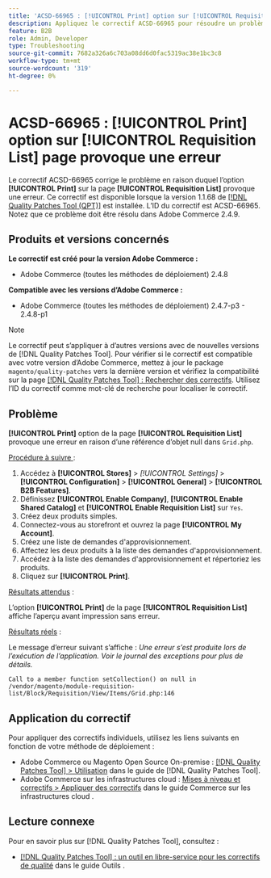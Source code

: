 ```yaml
---
title: 'ACSD-66965 : [!UICONTROL Print] option sur [!UICONTROL Requisition List] page provoque une erreur'
description: Appliquez le correctif ACSD-66965 pour résoudre un problème dans Adobe Commerce où l’option [!UICONTROL Print] sur la page [!UICONTROL Requisition List] provoque une erreur.
feature: B2B
role: Admin, Developer
type: Troubleshooting
source-git-commit: 7682a326a6c703a08dd6d0fac5319ac38e1bc3c8
workflow-type: tm+mt
source-wordcount: '319'
ht-degree: 0%

---
```



# ACSD-66965 : **[!UICONTROL Print]** option sur **[!UICONTROL Requisition List]** page provoque une erreur

Le correctif ACSD-66965 corrige le problème en raison duquel l’option **[!UICONTROL Print]** sur la page **[!UICONTROL Requisition List]** provoque une erreur. Ce correctif est disponible lorsque la version 1.1.68 de [[!DNL Quality Patches Tool (QPT)]](/help/tools/quality-patches-tool/quality-patches-tool-to-self-serve-quality-patches.md) est installée. L’ID du correctif est ACSD-66965. Notez que ce problème doit être résolu dans Adobe Commerce 2.4.9.

## Produits et versions concernés

**Le correctif est créé pour la version Adobe Commerce :**

* Adobe Commerce (toutes les méthodes de déploiement) 2.4.8

**Compatible avec les versions d’Adobe Commerce :**

* Adobe Commerce (toutes les méthodes de déploiement) 2.4.7-p3 - 2.4.8-p1

>[!NOTE]
>
>Le correctif peut s’appliquer à d’autres versions avec de nouvelles versions de [!DNL Quality Patches Tool]. Pour vérifier si le correctif est compatible avec votre version d’Adobe Commerce, mettez à jour le package `magento/quality-patches` vers la dernière version et vérifiez la compatibilité sur la page [[!DNL Quality Patches Tool] : Rechercher des correctifs](https://experienceleague.adobe.com/tools/commerce-quality-patches/index.html?lang=fr). Utilisez l’ID du correctif comme mot-clé de recherche pour localiser le correctif.

## Problème

**[!UICONTROL Print]** option de la page **[!UICONTROL Requisition List]** provoque une erreur en raison d’une référence d’objet null dans `Grid.php`.

<u>Procédure à suivre </u> :

1. Accédez à **[!UICONTROL Stores]** > *[!UICONTROL Settings]* > **[!UICONTROL Configuration]** > **[!UICONTROL General]** > **[!UICONTROL B2B Features]**.
1. Définissez **[!UICONTROL Enable Company]**, **[!UICONTROL Enable Shared Catalog]** et **[!UICONTROL Enable Requisition List]** sur `Yes`.
1. Créez deux produits simples.
1. Connectez-vous au storefront et ouvrez la page **[!UICONTROL My Account]**.
1. Créez une liste de demandes d&#39;approvisionnement.
1. Affectez les deux produits à la liste des demandes d&#39;approvisionnement.
1. Accédez à la liste des demandes d&#39;approvisionnement et répertoriez les produits.
1. Cliquez sur **[!UICONTROL Print]**.

<u>Résultats attendus</u> :

L’option **[!UICONTROL Print]** de la page **[!UICONTROL Requisition List]** affiche l’aperçu avant impression sans erreur.

<u>Résultats réels</u> :

Le message d’erreur suivant s’affiche : *Une erreur s’est produite lors de l’exécution de l’application. Voir le journal des exceptions pour plus de détails.*

```
Call to a member function setCollection() on null in /vendor/magento/module-requisition-list/Block/Requisition/View/Items/Grid.php:146
```

## Application du correctif

Pour appliquer des correctifs individuels, utilisez les liens suivants en fonction de votre méthode de déploiement :

* Adobe Commerce ou Magento Open Source On-premise : [[!DNL Quality Patches Tool] > Utilisation](/help/tools/quality-patches-tool/usage.md) dans le guide de [!DNL Quality Patches Tool].
* Adobe Commerce sur les infrastructures cloud : [Mises à niveau et correctifs > Appliquer des correctifs](https://experienceleague.adobe.com/docs/commerce-cloud-service/user-guide/develop/upgrade/apply-patches.html?lang=fr) dans le guide Commerce sur les infrastructures cloud .

## Lecture connexe

Pour en savoir plus sur [!DNL Quality Patches Tool], consultez :

* [[!DNL Quality Patches Tool] : un outil en libre-service pour les correctifs de qualité](/help/tools/quality-patches-tool/quality-patches-tool-to-self-serve-quality-patches.md) dans le guide Outils .

